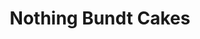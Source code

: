 ---
title: "Nothing Bundt Cakes"
url: /arlington/nothing-bundt-cakes-south-cooper-street/
shop: Konditorei
---